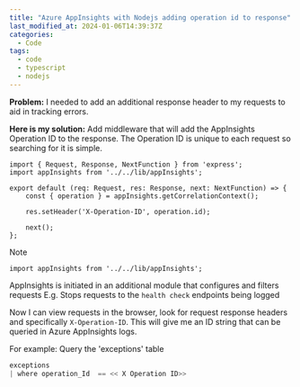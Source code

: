 ```yaml
---
title: "Azure AppInsights with Nodejs adding operation id to response"
last_modified_at: 2024-01-06T14:39:37Z
categories:
  - Code
tags:
  - code
  - typescript
  - nodejs
---
```


**Problem:** I needed to add an additional response header to my requests to aid in tracking errors.

**Here is my solution:** Add middleware that will add the AppInsights Operation ID to the response. The Operation ID is unique to each request so searching for it is simple.

```:javascript
import { Request, Response, NextFunction } from 'express';
import appInsights from '../../lib/appInsights';

export default (req: Request, res: Response, next: NextFunction) => {
    const { operation } = appInsights.getCorrelationContext();

    res.setHeader('X-Operation-ID', operation.id);

    next();
};
```

Note

```:javascript
import appInsights from '../../lib/appInsights';
```

AppInsights is initiated in an additional module that configures and filters requests E.g. Stops requests to the `health check` endpoints being logged

Now I can view requests in the browser, look for request response headers and specifically `X-Operation-ID`. This will give me an ID string that can be queried in Azure AppInsights logs.

For example: Query the 'exceptions' table

```javascript
exceptions
| where operation_Id  == << X Operation ID>>
```
